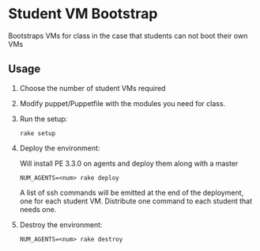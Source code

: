 # Student VM Bootstrap
Bootstraps VMs for class in the case that students can not boot their own VMs

## Usage

1. Choose the number of student VMs required

2. Modify puppet/Puppetfile with the modules you need for class.

3. Run the setup:

	```rake setup```

4. Deploy the environment:

	Will install PE 3.3.0 on <num> agents and deploy them along
	with a master
	
	```NUM_AGENTS=<num> rake deploy```

	A list of ssh commands will be emitted at the end of the deployment,
	one for each student VM. Distribute one command to each student that
	needs one.

5. Destroy the environment:

	```NUM_AGENTS=<num> rake destroy```
